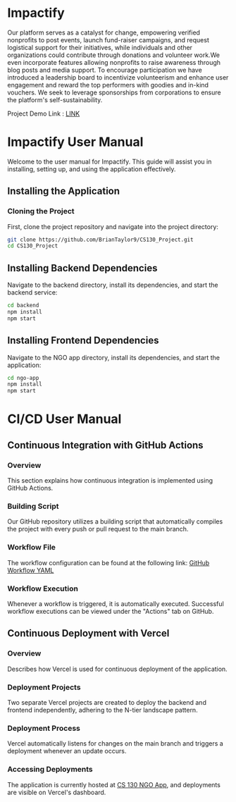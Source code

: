 # Impactify

Our platform serves as a catalyst for change, empowering verified nonprofits to post events, launch fund-raiser campaigns, and request logistical support for their initiatives, while individuals and other organizations could contribute through donations and volunteer work.We even incorporate features allowing nonprofits to raise awareness through blog posts and media support. To encourage participation we have introduced a leadership board to incentivize volunteerism and enhance user engagement and reward the top performers with goodies and in-kind vouchers. We seek to leverage sponsorships from corporations to ensure the platform's self-sustainability.

Project Demo Link : [LINK]([https://youtu.be/U13LzwFFn6o](https://youtu.be/WNx03NSCF7U))


# Impactify User Manual

Welcome to the user manual for Impactify. This guide will assist you in installing, setting up, and using the application effectively.

## Installing the Application

### Cloning the Project

First, clone the project repository and navigate into the project directory:

```bash
git clone https://github.com/BrianTaylor9/CS130_Project.git
cd CS130_Project
```

## Installing Backend Dependencies
Navigate to the backend directory, install its dependencies, and start the backend service:
```bash
cd backend
npm install
npm start
```
## Installing Frontend Dependencies
Navigate to the NGO app directory, install its dependencies, and start the application:
```bash
cd ngo-app
npm install
npm start
```

# CI/CD User Manual

## Continuous Integration with GitHub Actions

### Overview
This section explains how continuous integration is implemented using GitHub Actions.

### Building Script
Our GitHub repository utilizes a building script that automatically compiles the project with every push or pull request to the main branch.

### Workflow File
The workflow configuration can be found at the following link: 
[GitHub Workflow YAML](https://github.com/BrianTaylor9/CS130_Project/blob/main/.github/workflows/node.js.yml)

### Workflow Execution
Whenever a workflow is triggered, it is automatically executed. Successful workflow executions can be viewed under the "Actions" tab on GitHub.

## Continuous Deployment with Vercel

### Overview
Describes how Vercel is used for continuous deployment of the application.

### Deployment Projects
Two separate Vercel projects are created to deploy the backend and frontend independently, adhering to the N-tier landscape pattern.

### Deployment Process
Vercel automatically listens for changes on the main branch and triggers a deployment whenever an update occurs.

### Accessing Deployments
The application is currently hosted at [CS 130 NGO App](https://cs-130-ngo-app.vercel.app/), and deployments are visible on Vercel's dashboard.
